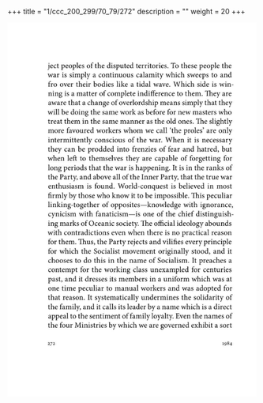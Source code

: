 +++
title = "1/ccc_200_299/70_79/272"
description = ""
weight = 20
+++

<img class="center-fit-jpg" src="/jpg_/out_jpg_1984__272.jpg" ></img>

